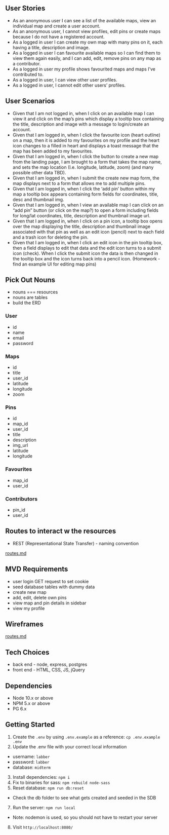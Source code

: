 ## User Stories
- As an anonymous user I can see a list of the available maps, view an individual map and create a user account.
- As an anonymous user, I cannot view profiles, edit pins or create maps because I do not have a registered account.
- As a logged in user I can create my own map with many pins on it, each having a title, description and image.
- As a logged in user I can favourite available maps so I can find them to view them again easily, and I can add, edit, remove pins on any map as a contributor.
- As a logged in user my profile shows favourited maps and maps I’ve contributed to.
- As a logged in user, I can view other user profiles.
- As a logged in user, I cannot edit other users’ profiles.

## User Scenarios
- Given that I am not logged in, when I click on an available map I can view it and click on the map’s pins which display a tooltip box containing the title, description and image with a message to login/create an account.
- Given that I am logged in, when I click the favourite icon (heart outline) on a map, then it is added to my favourites on my profile and the heart icon changes to a filled in heart and displays a toast message that the map has been added to my favourites.
- Given that I am logged in, when I click the button to create a new map from the landing page, I am brought to a form that takes the map name, and sets the map location (I.e. longitude, latitude, zoom) (and many possible other data TBD). 
- Given that I am logged in, when I submit the create new map form, the map displays next to a form that allows me to add multiple pins.
- Given that I am logged in, when I click the ‘add pin’ button within my map a tooltip box appears containing form fields for coordinates, title, desc and thumbnail img.
- Given that I am logged in, when I view an available map I can click on an “add pin” button (or click on the map?) to open a form including fields for long/lat coordinates, title, description and thumbnail image url.
- Given that I am logged in, when I click on a pin icon, a tooltip box opens over the map displaying the title, description and thumbnail image associated with that pin as well as an edit icon (pencil) next to each field and a trash icon for deleting the pin.
- Given that I am logged in, when I click an edit icon in the pin tooltip box, then a field displays to edit that data and the edit icon turns to a submit icon (check). When I click the submit icon the data is then changed in the tooltip box and the icon turns back into a pencil icon. (Homework - find an example UI for editing map pins)

## Pick Out Nouns
* nouns === resources
* nouns are tables
* build the ERD

### User
- id
- name
- email
- password

### Maps
- id
- title
- user_id
- latitude
- longitude
- zoom

### Pins
- id
- map_id
- user_id
- title
- description
- img_url
- latitude
- longitude

### Favourites
- map_id
- user_id

### Contributors
- pin_id
- user_id

## Routes to interact w the resources
* REST (Representational State Transfer) - naming convention

[routes.md](./routes.md)

## MVD Requirements
* user login GET request to set cookie
* seed database tables with dummy data
* create new map
* add, edit, delete own pins
* view map and pin details in sidebar
* view my profile

## Wireframes
[routes.md](./routes.md)

## Tech Choices
* back end - node, express, postgres
* front end - HTML, CSS, JS, jQuery

## Dependencies

- Node 10.x or above
- NPM 5.x or above
- PG 6.x

## Getting Started

1. Create the `.env` by using `.env.example` as a reference: `cp .env.example .env`
2. Update the .env file with your correct local information 
  - username: `labber` 
  - password: `labber` 
  - database: `midterm`
3. Install dependencies: `npm i`
4. Fix to binaries for sass: `npm rebuild node-sass`
5. Reset database: `npm run db:reset`
  - Check the db folder to see what gets created and seeded in the SDB
7. Run the server: `npm run local`
  - Note: nodemon is used, so you should not have to restart your server
8. Visit `http://localhost:8080/`
